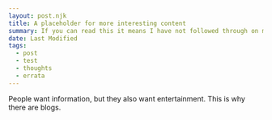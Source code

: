 ```yaml
---
layout: post.njk
title: A placeholder for more interesting content
summary: If you can read this it means I have not followed through on my goals.
date: Last Modified
tags:
  - post
  - test
  - thoughts
  - errata
---
```


People want information, but they also want entertainment. This is why there
are blogs.
